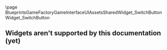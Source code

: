 \page BlueprintsGameFactoryGameInterfaceUIAssetsSharedWidget_SwitchButton Widget_SwitchButton
## Widgets aren't supported by this documentation (yet)
